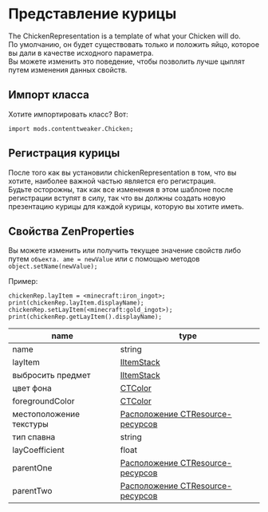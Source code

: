 # Представление курицы

The ChickenRepresentation is a template of what your Chicken will do.  
По умолчанию, он будет существовать только и положить яйцо, которое вы дали в качестве исходного параметра.  
Вы можете изменить это поведение, чтобы позволить лучше цыплят путем изменения данных свойств.

## Импорт класса

Хотите импортировать класс? Вот:

```zenscript
import mods.contenttweaker.Chicken;
```

## Регистрация курицы

После того как вы установили chickenRepresentation в том, что вы хотите, наиболее важной частью является его регистрация.  
Будьте осторожны, так как все изменения в этом шаблоне после регистрации вступят в силу, так что вы должны создать новую презентацию курицы для каждой курицы, которую вы хотите иметь.

## Свойства ZenProperties

Вы можете изменить или получить текущее значение свойств либо путем `объекта. ame = newValue` или с помощью методов `object.setName(newValue);`

Пример:

```zenscript
chickenRep.layItem = <minecraft:iron_ingot>;
print(chickenRep.layItem.displayName);
chickenRep.setLayItem(<minecraft:gold_ingot>);
print(chickenRep.getLayItem().displayName);
```

| name                    | type                                                                                                 |
| ----------------------- | ---------------------------------------------------------------------------------------------------- |
| name                    | string                                                                                               |
| layItem                 | [IItemStack](/Vanilla/Items/IItemStack/)                                                             |
| выбросить предмет       | [IItemStack](/Vanilla/Items/IItemStack/)                                                             |
| цвет фона               | [CTColor](/Mods/ContentTweaker/Vanilla/Types/Color/Color/)                                           |
| foregroundColor         | [CTColor](/Mods/ContentTweaker/Vanilla/Types/Color/Color/)                                           |
| местоположение текстуры | [Расположение CTResource-ресурсов](/Mods/ContentTweaker/Vanilla/Types/Resources/CTResourceLocation/) |
| тип спавна              | string                                                                                               |
| layCoefficient          | float                                                                                                |
| parentOne               | [Расположение CTResource-ресурсов](/Mods/ContentTweaker/Vanilla/Types/Resources/CTResourceLocation/) |
| parentTwo               | [Расположение CTResource-ресурсов](/Mods/ContentTweaker/Vanilla/Types/Resources/CTResourceLocation/) |